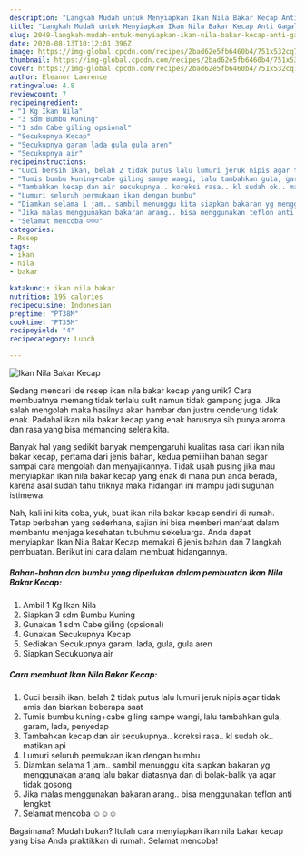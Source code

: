 ```yaml
---
description: "Langkah Mudah untuk Menyiapkan Ikan Nila Bakar Kecap Anti Gagal"
title: "Langkah Mudah untuk Menyiapkan Ikan Nila Bakar Kecap Anti Gagal"
slug: 2049-langkah-mudah-untuk-menyiapkan-ikan-nila-bakar-kecap-anti-gagal
date: 2020-08-13T10:12:01.396Z
image: https://img-global.cpcdn.com/recipes/2bad62e5fb6460b4/751x532cq70/ikan-nila-bakar-kecap-foto-resep-utama.jpg
thumbnail: https://img-global.cpcdn.com/recipes/2bad62e5fb6460b4/751x532cq70/ikan-nila-bakar-kecap-foto-resep-utama.jpg
cover: https://img-global.cpcdn.com/recipes/2bad62e5fb6460b4/751x532cq70/ikan-nila-bakar-kecap-foto-resep-utama.jpg
author: Eleanor Lawrence
ratingvalue: 4.8
reviewcount: 7
recipeingredient:
- "1 Kg Ikan Nila"
- "3 sdm Bumbu Kuning"
- "1 sdm Cabe giling opsional"
- "Secukupnya Kecap"
- "Secukupnya garam lada gula gula aren"
- "Secukupnya air"
recipeinstructions:
- "Cuci bersih ikan, belah 2 tidak putus lalu lumuri jeruk nipis agar tidak amis dan biarkan beberapa saat"
- "Tumis bumbu kuning+cabe giling sampe wangi, lalu tambahkan gula, garam, lada, penyedap"
- "Tambahkan kecap dan air secukupnya.. koreksi rasa.. kl sudah ok.. matikan api"
- "Lumuri seluruh permukaan ikan dengan bumbu"
- "Diamkan selama 1 jam.. sambil menunggu kita siapkan bakaran yg menggunakan arang lalu bakar diatasnya dan di bolak-balik ya agar tidak gosong"
- "Jika malas menggunakan bakaran arang.. bisa menggunakan teflon anti lengket"
- "Selamat mencoba ☺☺☺"
categories:
- Resep
tags:
- ikan
- nila
- bakar

katakunci: ikan nila bakar 
nutrition: 195 calories
recipecuisine: Indonesian
preptime: "PT38M"
cooktime: "PT35M"
recipeyield: "4"
recipecategory: Lunch

---
```



![Ikan Nila Bakar Kecap](https://img-global.cpcdn.com/recipes/2bad62e5fb6460b4/751x532cq70/ikan-nila-bakar-kecap-foto-resep-utama.jpg)

Sedang mencari ide resep ikan nila bakar kecap yang unik? Cara membuatnya memang tidak terlalu sulit namun tidak gampang juga. Jika salah mengolah maka hasilnya akan hambar dan justru cenderung tidak enak. Padahal ikan nila bakar kecap yang enak harusnya sih punya aroma dan rasa yang bisa memancing selera kita.



Banyak hal yang sedikit banyak mempengaruhi kualitas rasa dari ikan nila bakar kecap, pertama dari jenis bahan, kedua pemilihan bahan segar sampai cara mengolah dan menyajikannya. Tidak usah pusing jika mau menyiapkan ikan nila bakar kecap yang enak di mana pun anda berada, karena asal sudah tahu triknya maka hidangan ini mampu jadi suguhan istimewa.


Nah, kali ini kita coba, yuk, buat ikan nila bakar kecap sendiri di rumah. Tetap berbahan yang sederhana, sajian ini bisa memberi manfaat dalam membantu menjaga kesehatan tubuhmu sekeluarga. Anda dapat menyiapkan Ikan Nila Bakar Kecap memakai 6 jenis bahan dan 7 langkah pembuatan. Berikut ini cara dalam membuat hidangannya.

<!--inarticleads1-->

##### Bahan-bahan dan bumbu yang diperlukan dalam pembuatan Ikan Nila Bakar Kecap:

1. Ambil 1 Kg Ikan Nila
1. Siapkan 3 sdm Bumbu Kuning
1. Gunakan 1 sdm Cabe giling (opsional)
1. Gunakan Secukupnya Kecap
1. Sediakan Secukupnya garam, lada, gula, gula aren
1. Siapkan Secukupnya air




<!--inarticleads2-->

##### Cara membuat Ikan Nila Bakar Kecap:

1. Cuci bersih ikan, belah 2 tidak putus lalu lumuri jeruk nipis agar tidak amis dan biarkan beberapa saat
1. Tumis bumbu kuning+cabe giling sampe wangi, lalu tambahkan gula, garam, lada, penyedap
1. Tambahkan kecap dan air secukupnya.. koreksi rasa.. kl sudah ok.. matikan api
1. Lumuri seluruh permukaan ikan dengan bumbu
1. Diamkan selama 1 jam.. sambil menunggu kita siapkan bakaran yg menggunakan arang lalu bakar diatasnya dan di bolak-balik ya agar tidak gosong
1. Jika malas menggunakan bakaran arang.. bisa menggunakan teflon anti lengket
1. Selamat mencoba ☺☺☺




Bagaimana? Mudah bukan? Itulah cara menyiapkan ikan nila bakar kecap yang bisa Anda praktikkan di rumah. Selamat mencoba!

